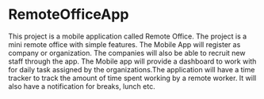 # RemoteOfficeApp
This project is a mobile application called Remote Office. The project is a mini remote office with simple features.
The Mobile App will register as company or organization. The companies will also be able to recruit new staff through the app.
The Mobile app will provide a dashboard to work with for daily task assigned by the organizations.The application will have a time tracker to track the amount of time spent working by
a remote worker. It will also have a notification for breaks, lunch etc.
